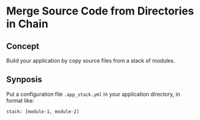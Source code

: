 # Merge Source Code from Directories in Chain

## Concept

Build your application by copy source files from
a stack of modules.

## Synposis

Put a configuration file `.app_stack.yml` in your application
directory, in format like:

    stack: [module-1, module-2]

